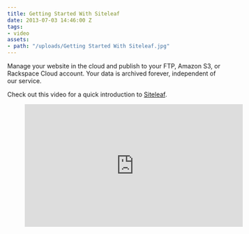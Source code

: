 ```yaml
---
title: Getting Started With Siteleaf
date: 2013-07-03 14:46:00 Z
tags:
- video
assets:
- path: "/uploads/Getting Started With Siteleaf.jpg"
---
```


Manage your website in the cloud and publish to your FTP, Amazon S3, or Rackspace Cloud account. Your data is archived forever, independent of our service.

Check out this video for a quick introduction to [Siteleaf](http://www.siteleaf.com/).

<figure class="video p">
<iframe src="http://player.vimeo.com/video/69294068?title=0&amp;byline=0&amp;portrait=0&amp;color=ffffff" width="500" height="281" frameborder="0" webkitAllowFullScreen mozallowfullscreen allowFullScreen></iframe>
</figure>
